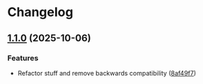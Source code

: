 # Changelog

## [1.1.0](https://github.com/filipebarros/dotfiler/compare/v1.0.1...v1.1.0) (2025-10-06)


### Features

* Refactor stuff and remove backwards compatibility ([8af49f7](https://github.com/filipebarros/dotfiler/commit/8af49f723f2f88f918988822dfc0a128cbbdafeb))
